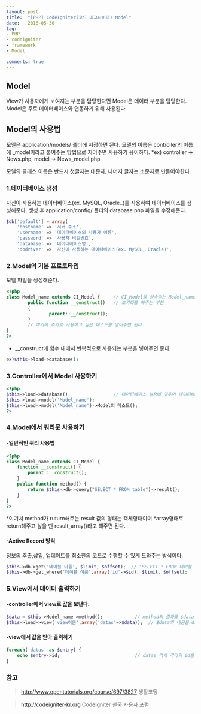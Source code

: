 ```yaml
---
layout: post
title:  "[PHP] CodeIgniter(코드 이그나이터) Model"
date:   2016-05-30
tag:
- PHP
- codeigniter
- framework
- Model

comments: true
---
```


## Model
View가 사용자에게 보여지는 부분을 담당한다면 Model은 데이터 부분을 담당한다.
Model은 주로 데이터베이스와 연동하기 위해 사용된다.

## Model의 사용법 

모델은 application/models/ 폴더에 저장하면 된다. 
모델의 이름은 controller의 이름에 _model이라고 붙여주는 방법으로 지어주면 사용하기 용이하다.
*ex) controller -> News.php, model -> News_model.php

모델의 클래스 이름은 반드시 첫글자는 대문자, 나머지 글자는 소문자로 만들어야한다.

### 1.데이터베이스 생성
자신이 사용하는 데이터베이스(ex. MySQL, Oracle..)를 사용하여 데이터베이스를 생성해준다.
생성 후 application/config/ 폴더의 database.php 파일을 수정해준다.

```php
$db['default'] = array(
	'hostname' => '서버 주소',
	'username' => '데이터베이스의 사용자 이름',
	'password' => '사용자 비밀번호',
	'database' => '데이터베이스명',
	'dbdriver' => '자신이 사용하는 데이터베이스(ex. MySQL, Oracle)',
```

### 2.Model의 기본 프로토타입
모델 파일을 생성해준다.

```php
<?php
class Model_name extends CI_Model {		// CI_Model을 상속받는 Model_name 클래스
        public function __construct()	// 초기화를 해주는 부분
        {
                parent::__construct();
        }
        // 여기에 추가로 사용하고 싶은 메소드를 넣어주면 된다.
}
?>
``` 

* __construct에 함수 내에서 반복적으로 사용되는 부분을 넣어주면 좋다.

```php
ex)$this->load->database(); 
```

### 3.Controller에서 Model 사용하기
```php
<?php
$this->load->database(); 				// 데이터베이스 설정에 맞추어 데이터베이스 초기화
$this->load->model('Model_name');
$this->load->model('Model_name')->Model의 메소드();
?>
```

### 4.Model에서 쿼리문 사용하기

#### -일반적인 쿼리 사용법
```php
<?php
class Model_name extends CI_Model {
	function __construct() {
		parent::__construct();
	}
	public function method() {
		return $this->db->query("SELECT * FROM table")->result();
	}
}
?>
```

*여기서 method가 ruturn해주는 result 값의 형태는 객체형태이며 
*array형태로 return해주고 싶을 땐 result_array()라고 해주면 된다.

#### -Active Record 방식
정보의 추출,삽입, 업데이트를 최소한의 코드로 수행할 수 있게 도와주는 방식이다.

```php
$this->db->get('테이블 이름', $limit, $offset);	// "SELECT * FROM 테이블 이름 LIMIT offset, limit"
$this->db->get_where('테이블 이름',array('id'->$id), $limit, $offset);	// "SELECT * FROM 테이블 이름 WHERE id = $id LIMIT offset, limit"
```

### 5.View에서 데이터 출력하기

#### -controller에서 view로 값을 보낸다.
```php
$data = $this->Model_name->method();			// method의 결과를 $data에 저장
$this->load->view('view이름',array('datas'=>$data));	// $data의 내용을 datas라는 변수에 담아 view로 전달
```

#### -view에서 값을 받아 출력하기
```php
foreach('datas' as $entry) {
	echo $entry->id;							// datas 객체 각각의 id를 출력
}
```

### 참고
> http://www.opentutorials.org/course/697/3827 생활코딩

> http://codeigniter-kr.org CodeIgniter 한국 사용자 포럼

